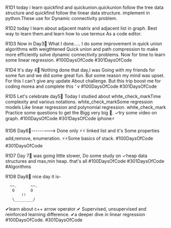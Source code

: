 R1D1
today i learn quickfind and quickunion.quickunion follow the tree data structure and quickfind follow the linear data structure. implement in python.These use for Dynamic connectivity problem.

R1D2
today I learn about adjacent matrix and adjacent list in graph. Best way to learn them.and learn how to use termux As a code editor.

R1D3
Now in Day3⃣ What I done..... I do some improvement in quick union algorithms with weigthtened Quick union and path compression to make more efficiently solve dynamic connectivity problems. Now for time to learn some linear regression. #100DaysOfCode #301DaysOfCode

R1D4
It's day 4⃣ Nothing done that day,I was Going with my friends for some fun and we did some great fun. But some reason my mind was upset. For this I can't give any update About challenge. But this trip boost me for coding morea and complete this ' v #100DaysOfCode #301DaysOfCode

R1D5
Let's celebrate day5⃣ Today I studied about white_check_markTime complexity and various notations. white_check_markSome regression models Like linear regression and polynomial regression. white_check_mark Practice some questions to get the Bigg very big 🅾. ✓try some video on graph. #100DaysOfCode #301DaysOfCode iphone⚡

R1D6
Day6⃣---------> Done only ⚡⚡ linked list and it's Some properties add,remove, enumeration. ⚡⚡Some basics of stack. #100DaysOfCode #301DaysOfCode

R1D7
Day 7⃣ was going little slower, Do some study on ✓heap data structures and max,min heap. that's all #100DaysOfCode #301DaysOfCode #Algorithms

R1D8
Day8⃣ nice day it is-

      ~~.      ~~. 
       O       O
           !!
       \________/
✔learn about c++ arrow operator ✔ Supervised, unsupervised and reinforced learning difference. ✔a deeper dive in linear regression #100DaysOfCode. #301DaysOfCode
